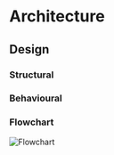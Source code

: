# Architecture

## Design
### Structural
### Behavioural
### Flowchart
![Flowchart](https://github.com/VenomAsh/M1_TicTacToe_Game/blob/main/6_ImagesAndVideos/flowchart%20tictactoe.jpg)

